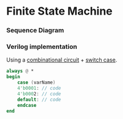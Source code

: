 # Finite State Machine

### Sequence Diagram


### Verilog implementation

Using a [combinational circuit](./verilog#combinational) + [switch case](./verilog#switch-case).

``` v
always @ *
begin
    case (varName)
    4'b0001: // code
    4'b0002: // code
    default: // code
    endcase
end
```
